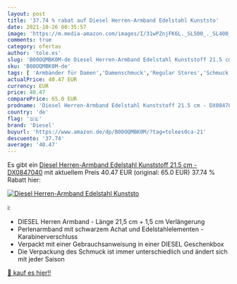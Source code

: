 ```yaml
---
layout: post
title: '37.74 % rabat auf Diesel Herren-Armband Edelstahl Kunststo'
date: 2021-10-26 00:35:57
image: 'https://m.media-amazon.com/images/I/31wPZnjFK6L._SL500_._SL400_.jpg'
comments: true
category: ofertas
author: 'tole.es'
slug: 'B00OQMBK0M-de Diesel Herren-Armband Edelstahl Kunststoff 21.5 cm -...'
sku: 'B00OQMBK0M-de'
tags: [ 'Armbänder für Damen','Damenschmuck','Regular Stores','Schmuck','Shops','diesel', ]
actualPrice: 40.47 EUR
currency: EUR
price: 40.47
comparePrice: 65.0 EUR
prodname: 'Diesel Herren-Armband Edelstahl Kunststoff 21.5 cm - DX0847040'
country: 'de'
flag: '🇩🇪'
brand: 'Diesel'
buyurl: 'https://www.amazon.de/dp/B00OQMBK0M/?tag=tolees0ca-21'
descuento: '37.74'
average: '40.47'
---
```


Es gibt ein [Diesel Herren-Armband Edelstahl Kunststoff 21.5 cm - DX0847040](https://www.amazon.de/dp/B00OQMBK0M/?tag=tolees0ca-21) mit aktuellem Preis 40.47 EUR (original: 65.0 EUR) 37.74 % Rabatt hier:

[![Diesel Herren-Armband Edelstahl Kunststo](https://m.media-amazon.com/images/I/31wPZnjFK6L._SL500_._SL400_.jpg)](https://www.amazon.de/dp/B00OQMBK0M/?tag=tolees0ca-21)

ℹ️:

- DIESEL Herren Armband - Länge 21,5 cm + 1,5 cm Verlängerung
- Perlenarmband mit schwarzem Achat und Edelstahlelementen - Karabinerverschluss
- Verpackt mit einer Gebrauchsanweisung in einer DIESEL Geschenkbox
- Die Verpackung des Schmuck ist immer unterschiedlich und ändert sich mit jeder Saison

[🛒 kauf es hier!!](https://www.amazon.de/dp/B00OQMBK0M/?tag=tolees0ca-21)
